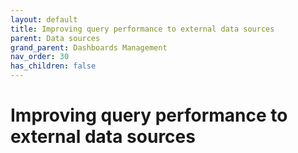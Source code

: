 ```yaml
---
layout: default
title: Improving query performance to external data sources
parent: Data sources
grand_parent: Dashboards Management
nav_order: 30
has_children: false
---
```


# Improving query performance to external data sources

